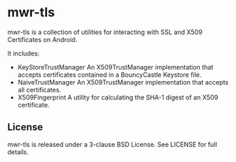mwr-tls
=======

mwr-tls is a collection of utilities for interacting with SSL and X509 Certificates on Android.

It includes:

* KeyStoreTrustManager
An X509TrustManager implementation that accepts certificates contained in a BouncyCastle Keystore file.
* NaiveTrustManager
An X509TrustManager implementation that accepts all certificates.
* X509Fingerprint
A utility for calculating the SHA-1 digest of an X509 certificate.


License
-------

mwr-tls is released under a 3-clause BSD License.
See LICENSE for full details.


